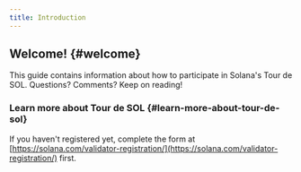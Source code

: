```yaml
---
title: Introduction
---
```


## Welcome! {#welcome}

This guide contains information about how to participate in Solana's Tour de SOL. Questions? Comments? Keep on reading!

### Learn more about Tour de SOL {#learn-more-about-tour-de-sol}

If you haven't registered yet, complete the form at [https://solana.com/validator-registration/](https://solana.com/validator-registration/) first.
